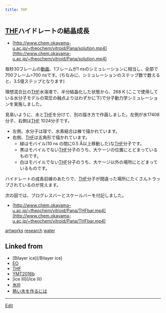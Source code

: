 ```yaml
---
title: THF
---
```

## [THF](/THF)ハイドレートの結晶成長

* [http://www.chem.okayama-u.ac.jp/~theochem/vitroid/Pana/solution.mp4](http://www.chem.okayama-u.ac.jp/~theochem/vitroid/Pana/solution.mp4)

毎秒30フレームの[動画](/動画)、1フレームが1 nsのシミュレーションに相当し、全部で700フレーム=700 nsです。(ちなみに、シミュレーションのステップ数で数えると、3.5億ステップとなります)

理想混合比の[THF](/THF)水溶液で、半分結晶化した状態から、268 K (ここで使用している水分子モデルの常圧の融点よりはわずかに下)で分子動力学シミュレーションを実施しました。

見易いように、水と[THF](/THF)を分けて、別の描き方で作画しました。左側が水17408分子、右側は[THF](/THF) 1024分子です。

* 左側、水分子は球で、水素結合は棒で描かれています。
* 右側、[THF](/THF)は五角形で描かれています。
   * 緑はモバイル(10 ns の間に0.5 Å以上移動した)な[THF](/THF)分子です。
   * 黒はモバイルでない[THF](/THF)分子のうち、大ケージの位置にとどまっているものです。
   * 白はモバイルでない[THF](/THF)分子のうち、大ケージ以外の場所にとどまっているものです。

ハイドレートの成長前線のあたりで、[THF](/THF)分子が間違った場所にたくさんトラップされているのが見えます。


次の図では、プログレスバーとスケールバーを付記しました。

* [http://www.chem.okayama-u.ac.jp/~theochem/vitroid/Pana/THFbar.mp4](http://www.chem.okayama-u.ac.jp/~theochem/vitroid/Pana/THFbar.mp4)

[artworks](/artworks)
[research](/research)
[water](/water)


## Linked from

* [Bilayer ice](/Bilayer ice)
* [EO](/EO)
* [THF](/THF)
* [YMT2016b](/YMT2016b)
* [ice III](/ice III)
* [氷III](/氷III)
* [熱い氷を作るには](/熱い氷を作るには)


----

[Edit](https://github.com/vitroid/vitroid.github.io/edit/master/MD/THF.md)

